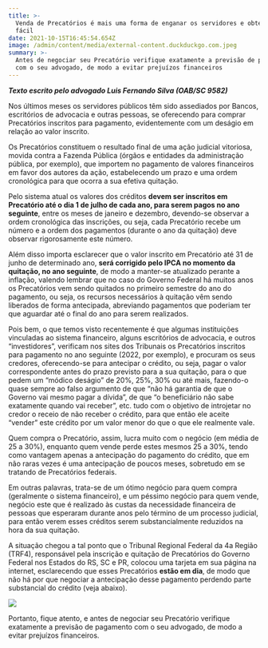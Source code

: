 ```yaml
---
title: >-
  Venda de Precatórios é mais uma forma de enganar os servidores e obter lucro
  fácil
date: 2021-10-15T16:45:54.654Z
image: /admin/content/media/external-content.duckduckgo.com.jpeg
summary: >-
  Antes de negociar seu Precatório verifique exatamente a previsão de pagamento
  com o seu advogado, de modo a evitar prejuízos financeiros
---
```

**_Texto escrito pelo advogado Luis Fernando Silva (OAB/SC 9582)_**

Nos últimos meses os servidores públicos têm sido assediados por Bancos, escritórios de advocacia e outras pessoas, se oferecendo para comprar Precatórios inscritos para pagamento, evidentemente com um deságio em relação ao valor inscrito.

Os Precatórios constituem o resultado final de uma ação judicial vitoriosa, movida contra a Fazenda Pública (órgãos e entidades da administração pública, por exemplo), que importem no pagamento de valores financeiros em favor dos autores da ação, estabelecendo um prazo e uma ordem cronológica para que ocorra a sua efetiva quitação.

Pelo sistema atual os valores dos créditos **devem ser inscritos em Precatório até o dia 1 de julho de cada ano, para serem pagos no ano seguinte**, entre os meses de janeiro e dezembro, devendo-se observar a ordem cronológica das inscrições, ou seja, cada Precatório recebe um número e a ordem dos pagamentos (durante o ano da quitação) deve observar rigorosamente este número.

Além disso importa esclarecer que o valor inscrito em Precatório até 31 de junho de determinado ano, **será corrigido pelo IPCA no momento da quitação, no ano seguinte**, de modo a manter-se atualizado perante a inflação, valendo lembrar que no caso do Governo Federal há muitos anos os Precatórios vem sendo quitados no primeiro semestre do ano do pagamento, ou seja, os recursos necessários à quitação vêm sendo liberados de forma antecipada, abreviando pagamentos que poderiam ter que aguardar até o final do ano para serem realizados.

Pois bem, o que temos visto recentemente é que algumas instituições vinculadas ao sistema financeiro, alguns escritórios de advocacia, e outros “investidores”, verificam nos sites dos Tribunais os Precatórios inscritos para pagamento no ano seguinte (2022, por exemplo), e procuram os seus credores, oferecendo-se para antecipar o crédito, ou seja, pagar o valor correspondente antes do prazo previsto para a sua quitação, para o que pedem um “módico deságio” de 20%, 25%, 30% ou até mais, fazendo-o quase sempre ao falso argumento de que “não há garantia de que o Governo vai mesmo pagar a dívida”, de que “o beneficiário não sabe exatamente quando vai receber”, etc. tudo com o objetivo de introjetar no credor o receio de não receber o crédito, para que então ele aceite “vender” este crédito por um valor menor do que o que ele realmente vale.

Quem compra o Precatório, assim, lucra muito com o negócio (em média de 25 a 30%), enquanto quem vende perde estes mesmos 25 a 30%, tendo como vantagem apenas a antecipação do pagamento do crédito, que em não raras vezes é uma antecipação de poucos meses, sobretudo em se tratando de Precatórios federais.

Em outras palavras, trata-se de um ótimo negócio para quem compra (geralmente o sistema financeiro), e um péssimo negócio para quem vende, negócio este que é realizado às custas da necessidade financeira de pessoas que esperaram durante anos pelo término de um processo judicial, para então verem esses créditos serem substancialmente reduzidos na hora da sua quitação.

A situação chegou a tal ponto que o Tribunal Regional Federal da 4a Região (TRF4), responsável pela inscrição e quitação de Precatórios do Governo Federal nos Estados do RS, SC e PR, colocou uma tarjeta em sua página na internet, esclarecendo que esses Precatórios **estão em dia**, de modo que não há por que negociar a antecipação desse pagamento perdendo parte substancial do crédito (veja abaixo).

![](/admin/content/media/qwergg.png)

Portanto, fique atento, e antes de negociar seu Precatório verifique exatamente a previsão de pagamento com o seu advogado, de modo a evitar prejuízos financeiros.
